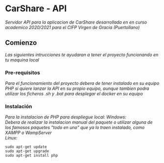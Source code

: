 # CarShare - API
_Servidor API para la aplicacion de CarShare desarrollada en en curso academico 2020/2021 para el CIFP Virgen de Gracia (Puertollano)_

## Comienzo
_Las siguientes intrucciones te ayudaran a tener el proyecto funcionando en tu maquina local_

### Pre-requisitos
_Para el funcionamiento del proyecto debera de tener instalado en su equipo PHP si quiere lanzar la API en su propio equipo, aunque tambien podra
utilizar los ficheros .sh y .bat para desplegar el docker en su equipo_

### Instalación
_Para la instalacion de PHP para despliegue local:_
_Windows:_  
_Debera de realizar la instalacion manual del paquete o utilizar alguna de los famosos paquetes "todo en uno" que ya lo traen instalado, como XAMPP o WampServer_  
_Linux:_
```
sudo apt-get update
sudo apt-get upgrade
sudo apt-get install php
```